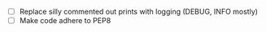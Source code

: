 - [ ] Replace silly commented out prints with logging (DEBUG, INFO mostly)
- [ ] Make code adhere to PEP8
